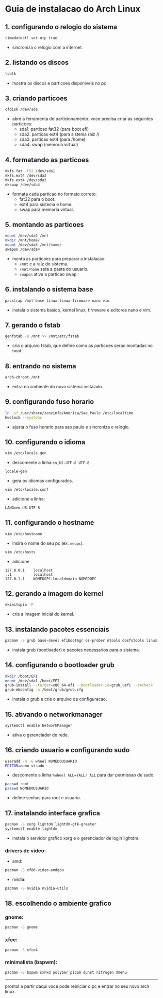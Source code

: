 # Guia de instalacao do Arch Linux

## 1. configurando o relogio do sistema
```bash
timedatectl set-ntp true
```
* sincroniza o relogio com a internet.

## 2. listando os discos
```bash
lsblk
```
* mostra os discos e particoes disponiveis no pc.

## 3. criando particoes
```bash
cfdisk /dev/sda
```
* abre a ferramenta de particionamento. voce precisa criar as seguintes particoes:
  - sda1: particao fat32 (para boot efi)
  - sda2: particao ext4 (para sistema raiz /)
  - sda3: particao ext4 (para /home)
  - sda4: swap (memoria virtual)

## 4. formatando as particoes
```bash
mkfs.fat -F32 /dev/sda1
mkfs.ext4 /dev/sda2
mkfs.ext4 /dev/sda3
mkswap /dev/sda4
```
* formata cada particao no formato correto:
  - fat32 para o boot.
  - ext4 para sistema e home.
  - swap para memoria virtual.

## 5. montando as particoes
```bash
mount /dev/sda2 /mnt
mkdir /mnt/home/
mount /dev/sda3 /mnt/home/
swapon /dev/sda4
```
* monta as particoes para preparar a instalacao:
  - `/mnt` e a raiz do sistema.
  - `/mnt/home` sera a pasta do usuario.
  - `swapon` ativa a particao swap.

## 6. instalando o sistema base
```bash
pacstrap /mnt base linux linux-firmware nano vim
```
* instala o sistema basico, kernel linux, firmware e editores nano e vim.

## 7. gerando o fstab
```bash
genfstab -U /mnt >> /mnt/etc/fstab
```
* cria o arquivo fstab, que define como as particoes serao montadas no boot.

## 8. entrando no sistema
```bash
arch-chroot /mnt
```
* entra no ambiente do novo sistema instalado.

## 9. configurando fuso horario
```bash
ln -sf /usr/share/zoneinfo/America/Sao_Paulo /etc/localtime
hwclock --systohc
```
* ajusta o fuso horario para sao paulo e sincroniza o relogio.

## 10. configurando o idioma
```bash
vim /etc/locale.gen
```
* descomente a linha `en_US.UTF-8 UTF-8`.
```bash
locale-gen
```
* gera os idiomas configurados.
```bash
vim /etc/locale.conf
```
* adicione a linha:
```plaintext
LANG=en_US.UTF-8
```

## 11. configurando o hostname
```bash
vim /etc/hostname
```
* insira o nome do seu pc (ex: `meupc`).

```bash
vim /etc/hosts
```
* adicione:
```plaintext
127.0.0.1    localhost
::1          localhost
127.0.1.1    NOMEDOPC.localdomain NOMEDOPC
```

## 12. gerando a imagem do kernel
```bash
mkinitcpio -P
```
* cria a imagem inicial do kernel.

## 13. instalando pacotes essenciais
```bash
pacman -S grub base-devel efibootmgr os-prober mtools dosfstools linux-headers networkmanager nm-connection-editor pulseaudio pavucontrol dialog
```
* instala grub (bootloader) e pacotes necessarios para o sistema.

## 14. configurando o bootloader grub
```bash
mkdir /boot/EFI
mount /dev/sda1 /boot/EFI
grub-install --target=x86_64-efi --bootloader-id=grub_uefi --recheck
grub-mkconfig -o /boot/grub/grub.cfg
```
* instala o grub e cria o arquivo de configuracao.

## 15. ativando o networkmanager
```bash
systemctl enable NetworkManager
```
* ativa o gerenciador de rede.

## 16. criando usuario e configurando sudo
```bash
useradd -m -G wheel NOMEDOUSUARIO
EDITOR=nano visudo
```
* descomente a linha `%wheel ALL=(ALL) ALL` para dar permissao de sudo.
```bash
passwd root
passwd NOMEDOUSUARIO
```
* define senhas para root e usuario.

## 17. instalando interface grafica
```bash
pacman -S xorg lightdm lightdm-gtk-greeter
systemctl enable lightdm
```
* instala o servidor grafico xorg e o gerenciador de login lightdm.

### drivers de video:
* amd:
```bash
pacman -S xf86-video-amdgpu
```
* nvidia:
```bash
pacman -S nvidia nvidia-utils
```

## 18. escolhendo o ambiente grafico
### gnome:
```bash
pacman -S gnome
```
### xfce:
```bash
pacman -S xfce4
```
### minimalista (bspwm):
```bash
pacman -S bspwm sxhkd polybar picom dunst nitrogen dmenu
```

---

pronto! a partir daqui voce pode reiniciar o pc e entrar no seu novo arch linux.
